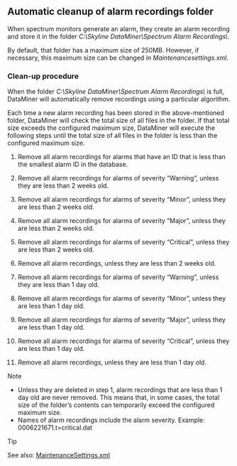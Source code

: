 ## Automatic cleanup of alarm recordings folder

When spectrum monitors generate an alarm, they create an alarm recording and store it in the folder *C:\\Skyline DataMiner\\Spectrum Alarm Recordings\\*.

By default, that folder has a maximum size of 250MB. However, if necessary, this maximum size can be changed in *Maintenancesettings.xml*.

### Clean-up procedure

When the folder *C:\\Skyline DataMiner\\Spectrum Alarm Recordings\\* is full, DataMiner will automatically remove recordings using a particular algorithm.

Each time a new alarm recording has been stored in the above-mentioned folder, DataMiner will check the total size of all files in the folder. If that total size exceeds the configured maximum size, DataMiner will execute the following steps until the total size of all files in the folder is less than the configured maximum size.

1. Remove all alarm recordings for alarms that have an ID that is less than the smallest alarm ID in the database.

2. Remove all alarm recordings for alarms of severity “Warning”, unless they are less than 2 weeks old.

3. Remove all alarm recordings for alarms of severity “Minor”, unless they are less than 2 weeks old.

4. Remove all alarm recordings for alarms of severity “Major”, unless they are less than 2 weeks old.

5. Remove all alarm recordings for alarms of severity “Critical”, unless they are less than 2 weeks old.

6. Remove all alarm recordings, unless they are less than 2 weeks old.

7. Remove all alarm recordings for alarms of severity “Warning”, unless they are less than 1 day old.

8. Remove all alarm recordings for alarms of severity “Minor”, unless they are less than 1 day old.

9. Remove all alarm recordings for alarms of severity “Major”, unless they are less than 1 day old.

10. Remove all alarm recordings for alarms of severity “Critical”, unless they are less than 1 day old.

11. Remove all alarm recordings, unless they are less than 1 day old.

> [!NOTE]
> - Unless they are deleted in step 1, alarm recordings that are less than 1 day old are never removed. This means that, in some cases, the total size of the folder’s contents can temporarily exceed the configured maximum size.
> - Names of alarm recordings include the alarm severity. Example: 0006221671.t=critical.dat

> [!TIP]
> See also:
> [MaintenanceSettings.xml](../../part_7/SkylineDataminerFolder/MaintenanceSettings_xml.md#maintenancesettingsxml)
